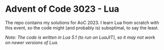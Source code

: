 # Advent of Code 3023 - Lua

The repo contains my solutions for AoC 2023.
I learn Lua from scratch with this event,
so the code might (and probably is) suboptimal, to say the least.

_Note: The code is written in Lua 5.1 (to run on LuaJIT), so it may not work on newer versions of Lua._
